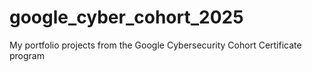 # google_cyber_cohort_2025
My portfolio projects from the Google Cybersecurity Cohort Certificate program
